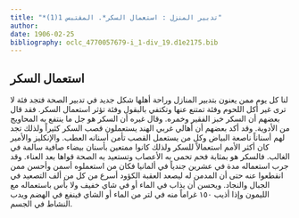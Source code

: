 ```yaml
---
title: "*تدبير المنزل : استعمال السكر*. المقتبس 1(1)"
author: 
date: 1906-02-25
bibliography: oclc_4770057679-i_1-div_19.d1e2175.bib
---
```




##  استعمال السكر 


 لنا كل يوم ممن يعنون بتدبير المنازل وراحة أهلها شكل جديد في تدبير الصحة فتجد فئة لا ترى غير أكل اللحوم وفئة تمتنع عنها وتكتفي بالبقول وفئة تؤثر استعمال السكر. فقد قال بعضهم أن السكر خبز الفقير وخمره. وقال غيره أن السكر هو جل ما ينتفع به المحاويج من الأدوية. وقد أكد بعضهم أن أهالي غربي الهند يستعملون قصب السكر كثيراً ولذلك تجد لهم أسناناً ناصعة البياض وكل من يستعمل القصب تأمن أسنانه العطب. والإنكليز والأمير كان أكثر الأمم استعمالاً للسكر ولذلك كانوا ممتعين بأسنان بيضاء صافية سالمة في الغالب. فالسكر هو بمثابة فحم تحمى به الأعصاب وتستعيد به الصحة قواها بعد العناء. وقد جرب استعماله مدة في  عشرين  جندياً في ألمانيا فكان من استعملوه أسمن وأحسن ممن   انقطعوا عنه حتى أن المدمن له ليصعد العقبة الكؤود أسرع من كل من  ألف  التصعيد في الجبال والنجاد. ويحسن أن يذاب في الماء أو في شاي خفيف ولا بأس باستعماله مع الليمون وإذا أذيب  ١٥٠  غراماً منه في لتر من الماء أو الشاي فينفع في الهضم ويدب النشاط في الجسم. 
